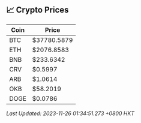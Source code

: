 ## 📈 Crypto Prices

| Coin | Price |
| ---- | ----- |
| BTC | $37780.5879 |
| ETH | $2076.8583 |
| BNB | $233.6342 |
| CRV | $0.5997 |
| ARB | $1.0614 |
| OKB | $58.2019 |
| DOGE | $0.0786 |

_Last Updated: 2023-11-26 01:34:51.273 +0800 HKT_